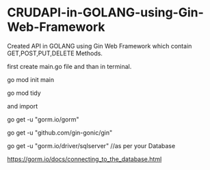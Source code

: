 # CRUDAPI-in-GOLANG-using-Gin-Web-Framework
Created API in GOLANG using Gin Web Framework which contain GET,POST,PUT,DELETE Methods.

first create main.go file and than in terminal.

go mod init main

go mod tidy

and import  

go get -u "gorm.io/gorm"

go get -u "github.com/gin-gonic/gin"

go get -u "gorm.io/driver/sqlserver"  //as per your Database


https://gorm.io/docs/connecting_to_the_database.html

